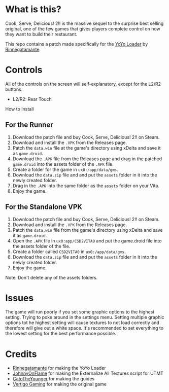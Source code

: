 # What is this?
Cook, Serve, Delicious! 2!! is the massive sequel to the surprise best selling original, one of the few games that gives players complete control on how they want to build their restaurant. 

This repo contains a patch made specifically for the [YoYo Loader](https://github.com/Rinnegatamante/yoyoloader_vita) by [Rinnegatamante](https://github.com/Rinnegatamante).

# Controls
All of the controls on the screen will self-explanatory, except for the L2/R2 buttons.
- L2/R2: Rear Touch

 How to Install
## For the Runner

1. Download the patch file and buy Cook, Serve, Delicious! 2!! on Steam.
2. Download and install the `.VPK` from the Releases page.
3. Patch the `data.win` file at the game's directory using xDelta and save it as `game.droid`.
4. Download the `.APK` file from the Releases page and drag in the patched `game.droid` into the assets folder of the `.APK` file.
5. Create a folder for the game in `ux0:/app/data/gms`.
6. Download the `data.zip` file and and put the `assets` folder in it into the newly created folder.
7. Drag in the `.APK` into the same folder as the `assets` folder on your Vita.
8. Enjoy the game.

## For the Standalone VPK

1. Download the patch file and buy Cook, Serve, Delicious! 2!! on Steam.
2. Download and install the `.VPK` from the Releases page.
3. Patch the `data.win` file from the game's directory using xDelta and save it as `game.droid`.
4. Open the `.APK` file in `ux0:app/CSD2VITA0` and put the game.droid file into the assets folder of the file.
5. Create a folder called `CSD2VITA0` in `ux0:/app/data/gms`.
6. Download the `data.zip` file and and put the `assets` folder in it into the newly created folder.
7. Enjoy the game.

Note: Don't delete any of the assets folders.

# Issues
The game will run poorly if you set some graphic options to the highest setting. Trying to poke around in the settings menu.
Setting multiple graphic options tot he highest setting will cause textures to not load correctly and therefore will give out a white space.
It's recommended to set everything to the lowest setting for the best performance possible.

# Credits
- [Rinnegatamante](https://github.com/Rinnegatamante) for making the YoYo Loader
- [JohnnyOnFlame](https://github.com/JohnnyonFlame) for making the Externalize All Textures script for UTMT
- [CatoTheYounger](https://gist.github.com/CatoTheYounger97) for making the guides
- [Vertigo Gaming](https://vertigo-games.com) for making the original game

